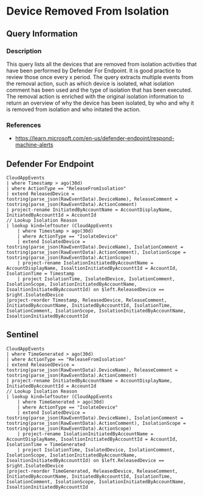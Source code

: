 # Device Removed From Isolation

## Query Information

### Description
This query lists all the devices that are removed from isolation activities that have been performed by Defender For Endpoint. It is good practice to review those once every x period. The query extracts multiple events from the removal action, such as which device is isolated, what isolation comment has been used and the type of isolation that has been executed. The removal action is enriched with the original isolation information to return an overview of why the device has been isolated, by who and why it is removed from isolation and who initated the action.

### References
- https://learn.microsoft.com/en-us/defender-endpoint/respond-machine-alerts

## Defender For Endpoint
```
CloudAppEvents
| where Timestamp > ago(30d)
| where ActionType == "ReleaseFromIsolation"
| extend ReleasedDevice = tostring(parse_json(RawEventData).DeviceName), ReleaseComment = tostring(parse_json(RawEventData).ActionComment)
| project-rename InitiatedByAccountName = AccountDisplayName, InitiatedByAccounttId = AccountId
// Lookup Isolation Reason
| lookup kind=leftouter (CloudAppEvents
    | where Timestamp > ago(30d)
    | where ActionType == "IsolateDevice"
    | extend IsolatedDevice = tostring(parse_json(RawEventData).DeviceName), IsolationComment = tostring(parse_json(RawEventData).ActionComment), IsolationScope = tostring(parse_json(RawEventData).ActionScope)
    | project-rename IsolationInitiatedByAccountName = AccountDisplayName, IsoaltionInitiatedByAccounttId = AccountId, IsolationTime = Timestamp
    | project IsolationTime, IsolatedDevice, IsolationComment, IsolationScope, IsolationInitiatedByAccountName, IsoaltionInitiatedByAccounttId) on $left.ReleasedDevice == $right.IsolatedDevice
|project-reorder Timestamp, ReleasedDevice, ReleaseComment, InitiatedByAccountName, InitiatedByAccounttId, IsolationTime, IsolationComment, IsolationScope, IsolationInitiatedByAccountName, IsoaltionInitiatedByAccounttId
```
## Sentinel
```
CloudAppEvents
| where TimeGenerated > ago(30d)
| where ActionType == "ReleaseFromIsolation"
| extend ReleasedDevice = tostring(parse_json(RawEventData).DeviceName), ReleaseComment = tostring(parse_json(RawEventData).ActionComment)
| project-rename InitiatedByAccountName = AccountDisplayName, InitiatedByAccounttId = AccountId
// Lookup Isolation Reason
| lookup kind=leftouter (CloudAppEvents
    | where TimeGenerated > ago(30d)
    | where ActionType == "IsolateDevice"
    | extend IsolatedDevice = tostring(parse_json(RawEventData).DeviceName), IsolationComment = tostring(parse_json(RawEventData).ActionComment), IsolationScope = tostring(parse_json(RawEventData).ActionScope)
    | project-rename IsolationInitiatedByAccountName = AccountDisplayName, IsoaltionInitiatedByAccounttId = AccountId, IsolationTime = TimeGenerated
    | project IsolationTime, IsolatedDevice, IsolationComment, IsolationScope, IsolationInitiatedByAccountName, IsoaltionInitiatedByAccounttId) on $left.ReleasedDevice == $right.IsolatedDevice
|project-reorder TimeGenerated, ReleasedDevice, ReleaseComment, InitiatedByAccountName, InitiatedByAccounttId, IsolationTime, IsolationComment, IsolationScope, IsolationInitiatedByAccountName, IsoaltionInitiatedByAccounttId
```